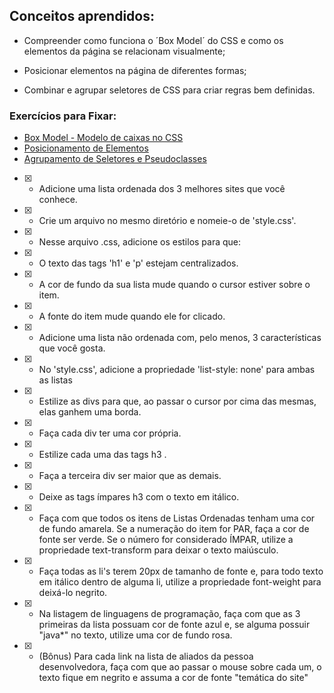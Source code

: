 ## Conceitos aprendidos:

* Compreender como funciona o ´Box Model´ do CSS e como os elementos da página se relacionam visualmente;

* Posicionar elementos na página de diferentes formas;

* Combinar e agrupar seletores de CSS para criar regras bem definidas.

### Exercícios para Fixar:
* [Box Model - Modelo de caixas no CSS](https://github.com/andremarquezz/trybe-exercicios/tree/main/Fundamentos-Desenvolvimento-Web/bloco-3-introducao-a-html-e-css/dia-3-html-css-seletores-e-posicionamento/Box%20Model%20-%20Modelo%20de%20caixas%20no%20CSS)
* [Posicionamento de Elementos](https://github.com/andremarquezz/trybe-exercicios/tree/main/Fundamentos-Desenvolvimento-Web/bloco-3-introducao-a-html-e-css/dia-3-html-css-seletores-e-posicionamento/Posicionamento%20de%20Elementos)
* [Agrupamento de Seletores e Pseudoclasses](https://github.com/andremarquezz/trybe-exercicios/tree/main/Fundamentos-Desenvolvimento-Web/bloco-3-introducao-a-html-e-css/dia-3-html-css-seletores-e-posicionamento/Agrupamento-de-Seletores-e-Pseudoclasses)


- [X] - Adicione uma lista ordenada dos 3 melhores sites que você conhece.
- [X] - Crie um arquivo no mesmo diretório e nomeie-o de 'style.css'.
- [X] - Nesse arquivo .css, adicione os estilos para que:
- [X] - O texto das tags 'h1' e 'p' estejam centralizados.
- [X] - A cor de fundo da sua lista mude quando o cursor estiver sobre o item.
- [X] - A fonte do item mude quando ele for clicado.
- [X] - Adicione uma lista não ordenada com, pelo menos, 3 características que você gosta.
- [X] - No 'style.css', adicione a propriedade 'list-style: none' para ambas as listas
- [X] - Estilize as divs para que, ao passar o cursor por cima das mesmas, elas ganhem uma borda.
- [X] - Faça cada div ter uma cor própria.
- [X] - Estilize cada uma das tags h3 .
- [X] - Faça a terceira div ser maior que as demais.
- [X] - Deixe as tags ímpares h3 com o texto em itálico.
- [X] - Faça com que todos os itens de Listas Ordenadas tenham uma cor de fundo amarela. Se a numeração do item for PAR, faça a cor de fonte ser verde. Se o número for considerado ÍMPAR, utilize a propriedade text-transform para deixar o texto maiúsculo.
- [X] - Faça todas as li's terem 20px de tamanho de fonte e, para todo texto em itálico dentro de alguma li, utilize a propriedade font-weight para deixá-lo negrito.
- [X] - Na listagem de linguagens de programação, faça com que as 3 primeiras da lista possuam cor de fonte azul e, se alguma possuir "java*" no texto, utilize uma cor de fundo rosa.
- [X] - (Bônus) Para cada link na lista de aliados da pessoa desenvolvedora, faça com que ao passar o mouse sobre cada um, o texto fique em negrito e assuma a cor de fonte "temática do site"
